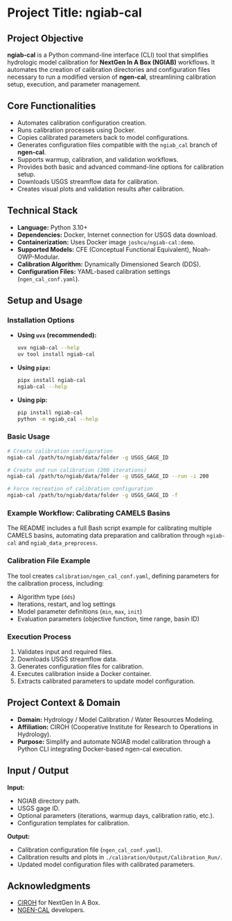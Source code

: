 # Project Title: **ngiab-cal**

## Project Objective  
**ngiab-cal** is a Python command-line interface (CLI) tool that simplifies hydrologic model calibration for **NextGen In A Box (NGIAB)** workflows. It automates the creation of calibration directories and configuration files necessary to run a modified version of **ngen-cal**, streamlining calibration setup, execution, and parameter management.

## Core Functionalities  
- Automates calibration configuration creation.  
- Runs calibration processes using Docker.  
- Copies calibrated parameters back to model configurations.  
- Generates configuration files compatible with the `ngiab_cal` branch of **ngen-cal**.  
- Supports warmup, calibration, and validation workflows.  
- Provides both basic and advanced command-line options for calibration setup.  
- Downloads USGS streamflow data for calibration.  
- Creates visual plots and validation results after calibration.  

## Technical Stack  
- **Language:** Python 3.10+  
- **Dependencies:** Docker, Internet connection for USGS data download.  
- **Containerization:** Uses Docker image `joshcu/ngiab-cal:demo`.  
- **Supported Models:** CFE (Conceptual Functional Equivalent), Noah-OWP-Modular.  
- **Calibration Algorithm:** Dynamically Dimensioned Search (DDS).  
- **Configuration Files:** YAML-based calibration settings (`ngen_cal_conf.yaml`).  

## Setup and Usage  
### Installation Options  
- **Using `uvx` (recommended):**  
  ```bash
  uvx ngiab-cal --help
  uv tool install ngiab-cal
  ```  
- **Using `pipx`:**  
  ```bash
  pipx install ngiab-cal
  ngiab-cal --help
  ```  
- **Using pip:**  
  ```bash
  pip install ngiab-cal
  python -m ngiab_cal --help
  ```  

### Basic Usage  
```bash
# Create calibration configuration
ngiab-cal /path/to/ngiab/data/folder -g USGS_GAGE_ID

# Create and run calibration (200 iterations)
ngiab-cal /path/to/ngiab/data/folder -g USGS_GAGE_ID --run -i 200

# Force recreation of calibration configuration
ngiab-cal /path/to/ngiab/data/folder -g USGS_GAGE_ID -f
```  

### Example Workflow: Calibrating CAMELS Basins  
The README includes a full Bash script example for calibrating multiple CAMELS basins, automating data preparation and calibration through `ngiab-cal` and `ngiab_data_preprocess`.  

### Calibration File Example  
The tool creates `calibration/ngen_cal_conf.yaml`, defining parameters for the calibration process, including:  
- Algorithm type (`dds`)  
- Iterations, restart, and log settings  
- Model parameter definitions (`min`, `max`, `init`)  
- Evaluation parameters (objective function, time range, basin ID)  

### Execution Process  
1. Validates input and required files.  
2. Downloads USGS streamflow data.  
3. Generates configuration files for calibration.  
4. Executes calibration inside a Docker container.  
5. Extracts calibrated parameters to update model configuration.  

## Project Context & Domain  
- **Domain:** Hydrology / Model Calibration / Water Resources Modeling.  
- **Affiliation:** CIROH (Cooperative Institute for Research to Operations in Hydrology).  
- **Purpose:** Simplify and automate NGIAB model calibration through a Python CLI integrating Docker-based ngen-cal execution.  

## Input / Output  
**Input:**  
- NGIAB directory path.  
- USGS gage ID.  
- Optional parameters (iterations, warmup days, calibration ratio, etc.).  
- Configuration templates for calibration.  

**Output:**  
- Calibration configuration file (`ngen_cal_conf.yaml`).  
- Calibration results and plots in `./calibration/Output/Calibration_Run/`.  
- Updated model configuration files with calibrated parameters.  


## Acknowledgments  
- [CIROH](https://docs.ciroh.org/) for NextGen In A Box.  
- [NGEN-CAL](https://github.com/NOAA-OWP/ngen-cal) developers.  
